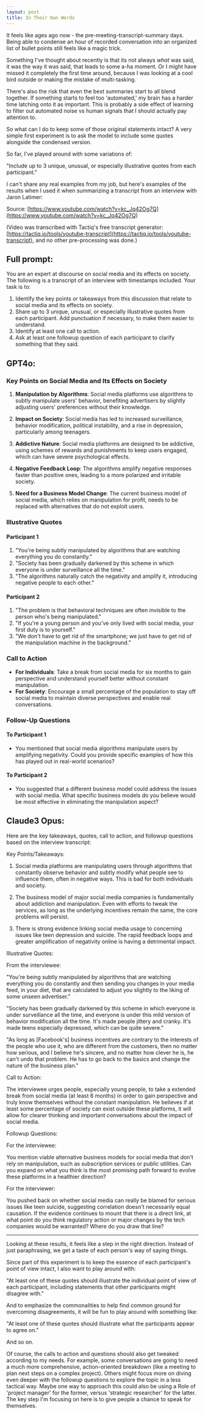 ```yaml
---
layout: post
title: In Their Own Words
---
```


It feels like ages ago now - the pre-meeting-transcript-summary days.  Being able to condense an hour of recorded conversation into an organized list of bullet points still feels like a magic trick.

Something I've thought about recently is that its not always *what* was said, it was the way it was said, that leads to some a-ha moment. Or I might have missed it completely the first time around, because I was looking at a cool bird outside or making the mistake of multi-tasking.

There's also the risk that even the best summaries start to all blend together.  If something starts to feel too 'automated,' my brain has a harder time latching onto it as important.  This is probably a side effect of learning to filter out automated noise vs human signals that I should actually pay attention to.  

So what can I do to keep some of those original statements intact? A very simple first experiment is to ask the model to include some quotes alongside the condensed version.  

So far, I've played around with some variations of:

"Include up to 3 unique, unusual, or especially illustrative quotes from each participant."

I can't share any real examples from my job, but here's examples of the results when I used it when summarizing a transcript from an interview with Jaron Latimer:

Source: [https://www.youtube.com/watch?v=kc_Jq42Og7Q](https://www.youtube.com/watch?v=kc_Jq42Og7Q)

(Video was transcribed with Tactiq's free transcript generator: [https://tactiq.io/tools/youtube-transcript](https://tactiq.io/tools/youtube-transcript), and no other pre-processing was done.)


## Full prompt:

You are an expert at discourse on social media and its effects on society.  The following is a transcript of an interview with timestamps included. Your task is to:

1. Identify the key points or takeaways from this discussion that relate to social media and its effects on society.
2. Share up to 3 unique, unusual, or especially illustrative quotes from each participant. Add punctuation if necessary, to make them easier to understand.
3. Identify at least one call to action.
4. Ask at least one followup question of each participant to clarify something that they said.

## GPT4o:

### Key Points on Social Media and Its Effects on Society

1. **Manipulation by Algorithms**: Social media platforms use algorithms to subtly manipulate users' behavior, benefiting advertisers by slightly adjusting users' preferences without their knowledge.

2. **Impact on Society**: Social media has led to increased surveillance, behavior modification, political instability, and a rise in depression, particularly among teenagers.

3. **Addictive Nature**: Social media platforms are designed to be addictive, using schemes of rewards and punishments to keep users engaged, which can have severe psychological effects.

4. **Negative Feedback Loop**: The algorithms amplify negative responses faster than positive ones, leading to a more polarized and irritable society.

5. **Need for a Business Model Change**: The current business model of social media, which relies on manipulation for profit, needs to be replaced with alternatives that do not exploit users.

### Illustrative Quotes

#### Participant 1
1. "You're being subtly manipulated by algorithms that are watching everything you do constantly."
2. "Society has been gradually darkened by this scheme in which everyone is under surveillance all the time."
3. "The algorithms naturally catch the negativity and amplify it, introducing negative people to each other."

#### Participant 2
1. "The problem is that behavioral techniques are often invisible to the person who's being manipulated."
2. "If you're a young person and you've only lived with social media, your first duty is to yourself."
3. "We don't have to get rid of the smartphone; we just have to get rid of the manipulation machine in the background."

### Call to Action

- **For Individuals**: Take a break from social media for six months to gain perspective and understand yourself better without constant manipulation.
- **For Society**: Encourage a small percentage of the population to stay off social media to maintain diverse perspectives and enable real conversations.

### Follow-Up Questions

#### To Participant 1
- You mentioned that social media algorithms manipulate users by amplifying negativity. Could you provide specific examples of how this has played out in real-world scenarios?

#### To Participant 2
- You suggested that a different business model could address the issues with social media. What specific business models do you believe would be most effective in eliminating the manipulation aspect?

## Claude3 Opus:

Here are the key takeaways, quotes, call to action, and followup questions based on the interview transcript:

Key Points/Takeaways:

1. Social media platforms are manipulating users through algorithms that constantly observe behavior and subtly modify what people see to influence them, often in negative ways. This is bad for both individuals and society.

2. The business model of major social media companies is fundamentally about addiction and manipulation. Even with efforts to tweak the services, as long as the underlying incentives remain the same, the core problems will persist. 

3. There is strong evidence linking social media usage to concerning issues like teen depression and suicide. The rapid feedback loops and greater amplification of negativity online is having a detrimental impact.

Illustrative Quotes:

From the interviewee:

"You're being subtly manipulated by algorithms that are watching everything you do constantly and then sending you changes in your media feed, in your diet, that are calculated to adjust you slightly to the liking of some unseen advertiser."

"Society has been gradually darkened by this scheme in which everyone is under surveillance all the time, and everyone is under this mild version of behavior modification all the time. It's made people jittery and cranky. It's made teens especially depressed, which can be quite severe."

"As long as [Facebook's] business incentives are contrary to the interests of the people who use it, who are different from the customers, then no matter how serious, and I believe he's sincere, and no matter how clever he is, he can't undo that problem. He has to go back to the basics and change the nature of the business plan."

Call to Action: 

The interviewee urges people, especially young people, to take a extended break from social media (at least 6 months) in order to gain perspective and truly know themselves without the constant manipulation. He believes if at least some percentage of society can exist outside these platforms, it will allow for clearer thinking and important conversations about the impact of social media.

Followup Questions:

For the interviewee: 

You mention viable alternative business models for social media that don't rely on manipulation, such as subscription services or public utilities. Can you expand on what you think is the most promising path forward to evolve these platforms in a healthier direction?

For the interviewer:

You pushed back on whether social media can really be blamed for serious issues like teen suicide, suggesting correlation doesn't necessarily equal causation. If the evidence continues to mount that there is a direct link, at what point do you think regulatory action or major changes by the tech companies would be warranted? Where do you draw that line?

****

Looking at these results, it feels like a step in the right direction.  Instead of just paraphrasing, we get a taste of each person's way of saying things.

Since part of this experiment is to keep the essence of each participant's point of view intact, I also want to play around with:

"At least one of these quotes should illustrate the individual point of view of each participant, including statements that other participants might disagree with."

And to emphasize the commonalities to help find common ground for overcoming disagreements, it will be fun to play around with something like:

"At least one of these quotes should illustrate what the participants appear to agree on."

And so on.  

Of course, the calls to action and questions should also get tweaked according to my needs.  For example, some conversations are going to need a much more comprehensive, action-oriented breakdown (like a meeting to plan next steps on a complex project).  Others might focus more on diving even deeper with the followup questions to explore the topic in a less tactical way.  Maybe one way to approach this could also be using a Role of 'project manager' for the former, versus 'strategic researcher' for the latter.  The key step I'm focusing on here is to give people a chance to speak for themselves.
